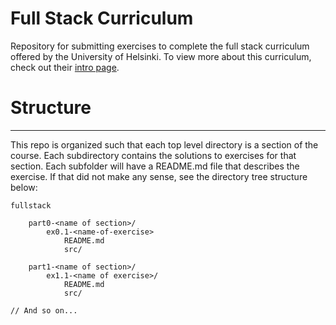 # Full Stack Curriculum

Repository for submitting exercises to complete the full stack curriculum offered by the University of Helsinki. To view more about this curriculum, check out their [intro page](https://fullstackopen.com/en/).

# Structure

---

This repo is organized such that each top level directory is a section of the course. Each
subdirectory contains the solutions to exercises for that section.
Each subfolder will have a README.md file that describes the exercise. If that did not make any sense,
see the directory tree structure below:

```
fullstack

    part0-<name of section>/
        ex0.1-<name-of-exercise>
            README.md
            src/

    part1-<name of section>/
        ex1.1-<name of exercise>/
            README.md
            src/

// And so on...
```
